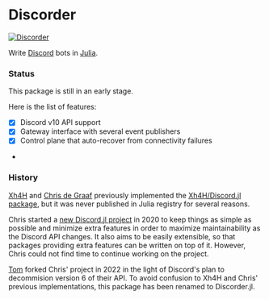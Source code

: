 # Discorder

[![Discorder](https://img.shields.io/badge/discord-join-7289da.svg)](https://discord.gg/ng9TjYd)

Write [Discord](https://discord.com) bots in [Julia](https://julialang.org).

### Status

This package is still in an early stage.

Here is the list of features:
- [x] Discord v10 API support
- [x] Gateway interface with several event publishers
- [x] Control plane that auto-recover from connectivity failures
-

### History

[Xh4H](https://github.com/Xh4H) and [Chris de Graaf](https://github.com/christopher-dG) previously implemented the [Xh4H/Discord.jl package](https://github.com/Xh4H/Discord.jl), but it was never published in  Julia registry for several reasons.

Chris started a [new Discord.jl project](https://github.com/christopher-dG/Discord.jl) in 2020 to keep things as simple as possible and minimize extra features in order to maximize maintainability as the Discord API changes. It also aims to be easily extensible, so that packages providing extra features can be written on top of it. However, Chris could not find time to continue working on the project.

[Tom](https://github.com/tk3369) forked Chris' project in 2022 in the light of Discord's plan to decommision version 6 of their API. To avoid confusion to Xh4H and Chris' previous implementations, this package has been renamed to Discorder.jl.
